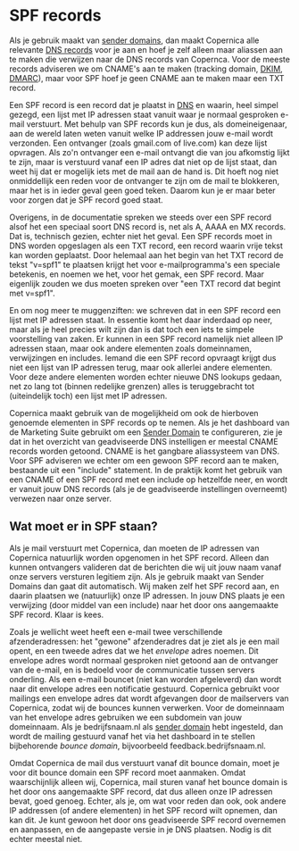# SPF records

Als je gebruik maakt van [sender domains](sender-domains), dan maakt Copernica
alle relevante [DNS records](dns) voor je aan en hoef je zelf alleen maar aliassen
aan te maken die verwijzen naar de DNS records van Copernca. Voor de meeste 
records adviseren we om CNAME's aan te maken (tracking domain, [DKIM](dkim), 
[DMARC](dmarc)), maar voor SPF hoef je geen CNAME aan te maken maar een TXT record.

Een SPF record is een record dat je plaatst in [DNS](dns) en waarin, heel simpel
gezegd, een lijst met IP adressen staat vanuit waar je normaal gesproken e-mail 
verstuurt. Met behulp van SPF records kun je dus, als domeineigenaar, aan de
wereld laten weten vanuit welke IP addressen jouw e-mail wordt verzonden. Een
ontvanger (zoals gmail.com of live.com) kan deze lijst opvragen. Als zo'n ontvanger 
een e-mail ontvangt die van jou afkomstig lijkt te zijn, maar is verstuurd vanaf 
een IP adres dat niet op de lijst staat, dan weet hij dat er mogelijk iets met 
de mail aan de hand is. Dit hoeft nog niet onmiddellijk een reden voor de ontvanger 
te zijn om de mail te blokkeren, maar het is in ieder geval geen goed teken. Daarom 
kun je er maar beter voor zorgen dat je SPF record goed staat.

Overigens, in de documentatie spreken we steeds over een SPF record alsof het 
een speciaal soort DNS record is, net als A, AAAA en MX records. Dat is, technisch
gezien, echter niet het geval. Een SPF records moet in DNS worden opgeslagen als
een TXT record, een record waarin vrije tekst kan worden geplaatst. Door helemaal
aan het begin van het TXT record de tekst "v=spf1" te plaatsen krijgt het voor
e-mailprogramma's een speciale betekenis, en noemen we het, voor het gemak, een
SPF record. Maar eigenlijk zouden we dus moeten spreken over "een TXT record dat
begint met v=spf1".

En om nog meer te muggenziften: we schreven dat in een SPF record een lijst met 
IP adressen staat. In essentie komt het daar inderdaad op neer, maar als je heel 
precies wilt zijn dan is dat toch een iets te simpele voorstelling van zaken. Er 
kunnen in een SPF record namelijk niet alleen IP adressen staan, maar ook andere
elementen zoals domeinnamen, verwijzingen en includes. Iemand die een SPF record
opvraagt krijgt dus niet een lijst van IP adressen terug, maar ook allerlei andere
elementen. Voor deze andere elementen worden echter nieuwe DNS lookups gedaan, 
net zo lang tot (binnen redelijke grenzen) alles is teruggebracht tot (uiteindelijk
toch) een lijst met IP adressen.

Copernica maakt gebruik van de mogelijkheid om ook de hierboven genoemde elementen 
in SPF records op te nemen. Als je het dashboard van de Marketing Suite gebruikt 
om een [Sender Domain](sender-domains) te configureren, zie je dat in het overzicht
van geadviseerde DNS instelligen er meestal CNAME records worden getoond. CNAME
is het gangbare aliassysteem van DNS. Voor SPF adviseren we echter om een gewoon
SPF record aan te maken, bestaande uit een "include" statement. In de praktijk 
komt het gebruik van een CNAME of een SPF record met een include op hetzelfde
neer, en wordt er vanuit jouw DNS records (als je de geadviseerde instellingen 
overneemt) verwezen naar onze server.


## Wat moet er in SPF staan?

Als je mail verstuurt met Copernica, dan moeten de IP adressen van Copernica
natuurlijk worden opgenomen in het SPF record. Alleen dan kunnen ontvangers
valideren dat de berichten die wij uit jouw naam vanaf onze servers versturen legitiem
zijn. Als je gebruik maakt van Sender Domains dan gaat dit automatisch. Wij maken
zelf het SPF record aan, en daarin plaatsen we (natuurlijk) onze IP adressen. 
In jouw DNS plaats je een verwijzing (door middel van een include) naar het door 
ons aangemaakte SPF record. Klaar is kees.

Zoals je wellicht weet heeft een e-mail twee verschillende afzenderadressen: het
"gewone" afzenderadres dat je ziet als je een mail opent, en een tweede adres
dat we het *envelope* adres noemen. Dit envelope adres wordt normaal gesproken
niet getoond aan de ontvanger van de e-mail, en is bedoeld voor de communicatie
tussen servers onderling. Als een e-mail bouncet (niet kan worden afgeleverd)
dan wordt naar dit envelope adres een notificatie gestuurd. Copernica gebruikt
voor mailings een envelope adres dat wordt afgevangen door de mailservers van 
Copernica, zodat wij de bounces kunnen verwerken. Voor de domeinnaam van het 
envelope adres gebruiken we een subdomein van jouw domeinnaam. Als je bedrijfsnaam.nl
als [sender domain](sender-domains) hebt ingesteld, dan wordt de mailing gestuurd
vanaf het via het dashboard in te stellen bijbehorende *bounce domain*, 
bijvoorbeeld feedback.bedrijfsnaam.nl.

Omdat Copernica de mail dus verstuurt vanaf dit bounce domain, moet je voor
dit bounce domain een SPF record moet aanmaken. Omdat waarschijnlijk alleen wij, 
Copernica, mail sturen vanaf het bounce domain is het door ons aangemaakte SPF
record, dat dus alleen onze IP adressen bevat, goed genoeg. Echter, als je, om 
wat voor reden dan ook, ook andere IP addressen (of andere elementen) in het SPF 
record wilt opnemen, dan kan dit. Je kunt gewoon het door ons geadviseerde SPF
record overnemen en aanpassen, en de aangepaste versie in je DNS plaatsen. Nodig 
is dit echter meestal niet.
